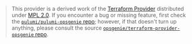 > This provider is a derived work of the [Terraform Provider](https://github.com/opsgenie/terraform-provider-opsgenie)
> distributed under [MPL 2.0](https://www.mozilla.org/en-US/MPL/2.0/). If you encounter a bug or missing feature,
> first check the [`pulumi/pulumi-opsgenie` repo](https://github.com/pulumi/pulumi-opsgenie/issues); however, if that doesn't turn up anything,
> please consult the source [`opsgenie/terraform-provider-opsgenie` repo](https://github.com/opsgenie/terraform-provider-opsgenie/issues).